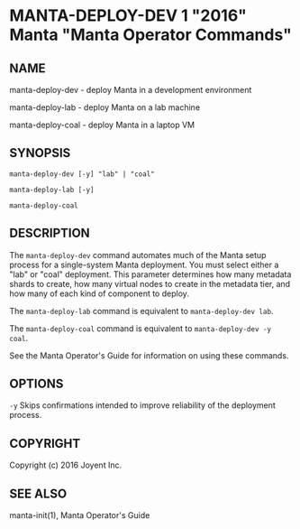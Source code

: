 # MANTA-DEPLOY-DEV 1 "2016" Manta "Manta Operator Commands"

## NAME

manta-deploy-dev - deploy Manta in a development environment

manta-deploy-lab - deploy Manta on a lab machine

manta-deploy-coal - deploy Manta in a laptop VM


## SYNOPSIS

`manta-deploy-dev [-y] "lab" | "coal"`

`manta-deploy-lab [-y]`

`manta-deploy-coal`


## DESCRIPTION

The `manta-deploy-dev` command automates much of the Manta setup process for a
single-system Manta deployment.  You must select either a "lab" or "coal"
deployment.  This parameter determines how many metadata shards to create, how
many virtual nodes to create in the metadata tier, and how many of each kind of
component to deploy.

The `manta-deploy-lab` command is equivalent to `manta-deploy-dev lab`.

The `manta-deploy-coal` command is equivalent to `manta-deploy-dev -y coal`.

See the Manta Operator's Guide for information on using these commands.


## OPTIONS

`-y`
  Skips confirmations intended to improve reliability of the deployment process.


## COPYRIGHT

Copyright (c) 2016 Joyent Inc.


## SEE ALSO

manta-init(1), Manta Operator's Guide
